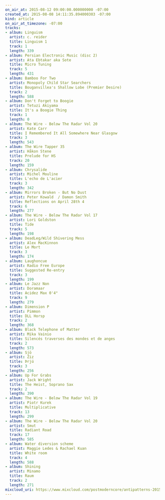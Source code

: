 ```yaml
---
on_air_at: 2015-08-12 09:00:00.000000000 -07:00
created_at: 2015-08-08 14:11:35.894000303 -07:00
kind: article
on_air_at_timezone: -07:00
tracks:
- album: Linguism
  artist: c. reider
  title: Linguism 1
  track: 1
  length: 339
- album: Persian Electronic Music (disc 2)
  artist: Ata Ebtakar aka Sote
  title: Micro Tuning
  track: 5
  length: 431
- album: Bamboo For Two
  artist: Monopoly Child Star Searchers
  title: Bouganvillea's Shallow Lobe (Premier Desire)
  track: 2
  length: 588
- album: Don't Forget to Boogie
  artist: Tetuzi Akiyama
  title: It's a Boogie Thing
  track: 1
  length: 0
- album: The Wire - Below The Radar Vol 20
  artist: Kate Carr
  title: I Remembered It All Somewhere Near Glasgow
  track: 3
  length: 543
- album: The Wire Tapper 35
  artist: Håkon Stene
  title: Prelude for HS
  track: 20
  length: 159
- album: Chrysalide
  artist: Michel Mouline
  title: L'echo de L'acier
  track: 3
  length: 342
- album: Mirrors Broken - But No Dust
  artist: Peter Kowald  / Damon Smith
  title: Reflections on April 28th 4
  track: 6
  length: 277
- album: The Wire - Below The Radar Vol 17
  artist: Lori Goldston
  title: Tide
  track: 5
  length: 198
- album: DeadLeg/Wild Shivering Mess
  artist: Alex MacKinnon
  title: Le Mort
  track: 3
  length: 174
- album: Laughoncue
  artist: Radio Free Europe
  title: Suggested Re-entry
  track: 3
  length: 199
- album: Le Jazz Non
  artist: Doramaar
  title: Acidez Max 0'4°
  track: 9
  length: 279
- album: Dimension P
  artist: Pimmon
  title: DLL Horsp
  track: 2
  length: 368
- album: Black Telephone of Matter
  artist: Mika Vainio
  title: Silencés traverses des mondes et de anges
  track: 2
  length: 573
- album: Sjö
  artist: Ziz
  title: Þrjú
  track: 3
  length: 256
- album: Up For Grabs
  artist: Jack Wright
  title: The Heist, Soprano Sax
  track: 2
  length: 390
- album: The Wire - Below The Radar Vol 19
  artist: Piotr Kurek
  title: Multiplicative
  track: 13
  length: 299
- album: The Wire - Below The Radar Vol 20
  artist: Smut
  title: Radiant Road
  track: 17
  length: 585
- album: Water diversion scheme
  artist: Maggie Ledes & Rachael Kuan
  title: White room
  track: 4
  length: 588
- album: Shining
  artist: Minamo
  title: Raum
  track: 2
  length: 271
mixcloud_uri: https://www.mixcloud.com/postmoderncore/antipatterns-2015-08-12/
---
```

